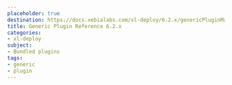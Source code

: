 ```yaml
---
placeholder: true
destination: https://docs.xebialabs.com/xl-deploy/6.2.x/genericPluginManual.html
title: Generic Plugin Reference 6.2.x
categories:
- xl-deploy
subject:
- Bundled plugins
tags:
- generic
- plugin
---
```

